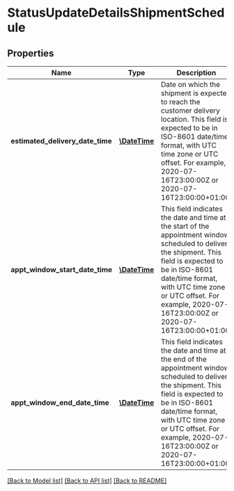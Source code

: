 # StatusUpdateDetailsShipmentSchedule

## Properties
Name | Type | Description | Notes
------------ | ------------- | ------------- | -------------
**estimated_delivery_date_time** | [**\DateTime**](\DateTime.md) | Date on which the shipment is expected to reach the customer delivery location. This field is expected to be in ISO-8601 date/time format, with UTC time zone or UTC offset. For example, 2020-07-16T23:00:00Z or 2020-07-16T23:00:00+01:00. | [optional] 
**appt_window_start_date_time** | [**\DateTime**](\DateTime.md) | This field indicates the date and time at the start of the appointment window scheduled to deliver the shipment. This field is expected to be in ISO-8601 date/time format, with UTC time zone or UTC offset. For example, 2020-07-16T23:00:00Z or 2020-07-16T23:00:00+01:00. | [optional] 
**appt_window_end_date_time** | [**\DateTime**](\DateTime.md) | This field indicates the date and time at the end of the appointment window scheduled to deliver the shipment. This field is expected to be in ISO-8601 date/time format, with UTC time zone or UTC offset. For example, 2020-07-16T23:00:00Z or 2020-07-16T23:00:00+01:00. | [optional] 

[[Back to Model list]](../README.md#documentation-for-models) [[Back to API list]](../README.md#documentation-for-api-endpoints) [[Back to README]](../README.md)


